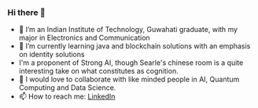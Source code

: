 ### Hi there 👋

<!--
**AryanVerma2204/AryanVerma2204** is a ✨ _special_ ✨ repository because its `README.md` (this file) appears on your GitHub profile.

Here are some ideas to get you started:

- 🔭 I’m currently working on ...
🌱 I’m currently learning 
- 👯 I’m looking to collaborate on ...
- 🤔 I’m looking for help with ...
- 💬 Ask me about ...
- 📫 How to reach me: ...
- 😄 Pronouns: ...
- ⚡ Fun fact: ...
-->
- 🔭 I’m an Indian Institute of Technology, Guwahati graduate, with my major in Electronics and Communication
- 🌱 I’m currently learning java and blockchain solutions with an emphasis on identity solutions
- I'm a proponent of Strong AI, though Searle's chinese room is a quite interesting take on what constitutes as cognition.
- 👯 I would love to collaborate with like minded people in AI, Quantum Computing and Data Science.
- 📫 How to reach me: [LinkedIn](https://www.linkedin.com/in/aryan-verma-99b3a1195/)
